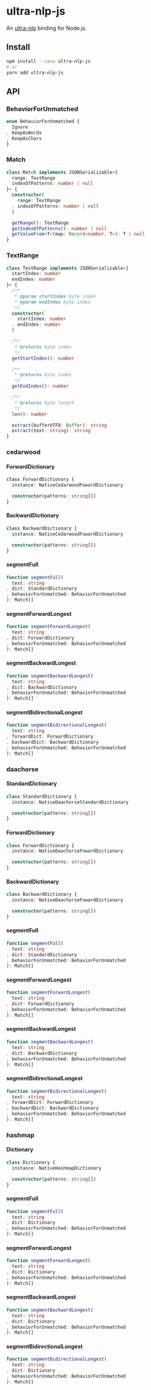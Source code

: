 # ultra-nlp-js
An [ultra-nlp] binding for Node.js.

[ultra-nlp]: https://crates.io/crates/ultra-nlp

## Install
```sh
npm install --save ultra-nlp-js
# or
yarn add ultra-nlp-js
```

## API
### BehaviorForUnmatched
```ts
enum BehaviorForUnmatched {
  Ignore
, KeepAsWords
, KeepAsChars
}
```

### Match
```ts
class Match implements JSONSerializable<{
  range: TextRange
  indexOfPatterns: number | null
}> {
  constructor(
    range: TextRange
  , indexOfPatterns: number | null
  )

  getRange(): TextRange
  getIndexOfPatterns(): number | null
  getValueFrom<T>(map: Record<number, T>): T | null
}
```

### TextRange
```ts
class TextRange implements JSONSerializable<{
  startIndex: number
  endIndex: number
}> {
  /**
   * @param startIndex byte index
   * @param endIndex byte index
   */
  constructor(
    startIndex: number
  , endIndex: number
  )

  /**
   * @returns byte index
   */
  getStartIndex(): number

  /**
   * @returns byte index
   */
  getEndIndex(): number

  /**
   * @returns byte length
   */
  len(): number

  extract(bufferUTF8: Buffer): string
  extract(text: string): string
}
```

### cedarwood
#### ForwardDictionary
```ts
class ForwardDictionary {
  instance: NativeCedarwoodFowardDictionary

  constructor(patterns: string[])
}
```

#### BackwardDictionary
```ts
class BackwardDictionary {
  instance: NativeCedarwoodFowardDictionary

  constructor(patterns: string[])
}
```

#### segmentFull
```ts
function segmentFull(
  text: string
, dict: StandardDictionary
, behaviorForUnmatched: BehaviorForUnmatched
): Match[]
```

#### segmentForwardLongest
```ts
function segmentForwardLongest(
  text: string
, dict: ForwardDictionary
, behaviorForUnmatched: BehaviorForUnmatched
): Match[]
```

#### segmentBackwardLongest
```ts
function segmentBackwardLongest(
  text: string
, dict: BackwardDictionary
, behaviorForUnmatched: BehaviorForUnmatched
): Match[]
```

#### segmentBidirectionalLongest
```ts
function segmentBidirectionalLongest(
  text: string
, forwardDict: ForwardDictionary
, backwardDict: BackwardDictionary
, behaviorForUnmatched: BehaviorForUnmatched
): Match[]
```

### daachorse
#### StandardDictionary
```ts
class StandardDictionary {
  instance: NativeDaachorseStandardDictionary

  constructor(patterns: string[])
}
```

#### ForwardDictionary
```ts
class ForwardDictionary {
  instance: NativeDaachorseFowardDictionary

  constructor(patterns: string[])
}
```

#### BackwardDictionary
```ts
class BackwardDictionary {
  instance: NativeDaachorseFowardDictionary

  constructor(patterns: string[])
}
```

#### segmentFull
```ts
function segmentFull(
  text: string
, dict: StandardDictionary
, behaviorForUnmatched: BehaviorForUnmatched
): Match[]
```

#### segmentForwardLongest
```ts
function segmentForwardLongest(
  text: string
, dict: ForwardDictionary
, behaviorForUnmatched: BehaviorForUnmatched
): Match[]
```

#### segmentBackwardLongest
```ts
function segmentBackwardLongest(
  text: string
, dict: BackwardDictionary
, behaviorForUnmatched: BehaviorForUnmatched
): Match[]
```

#### segmentBidirectionalLongest
```ts
function segmentBidirectionalLongest(
  text: string
, forwardDict: ForwardDictionary
, backwardDict: BackwardDictionary
, behaviorForUnmatched: BehaviorForUnmatched
): Match[]
```

### hashmap
#### Dictionary
```ts
class Dictionary {
  instance: NativeHashmapDictionary

  constructor(patterns: string[])
}
```

#### segmentFull
```ts
function segmentFull(
  text: string
, dict: Dictionary
, behaviorForUnmatched: BehaviorForUnmatched
): Match[]
```

#### segmentForwardLongest
```ts
function segmentForwardLongest(
  text: string
, dict: Dictionary
, behaviorForUnmatched: BehaviorForUnmatched
): Match[]
```

#### segmentBackwardLongest
```ts
function segmentBackwardLongest(
  text: string
, dict: Dictionary
, behaviorForUnmatched: BehaviorForUnmatched
): Match[]
```

#### segmentBidirectionalLongest
```ts
function segmentBidirectionalLongest(
  text: string
, dict: Dictionary
, behaviorForUnmatched: BehaviorForUnmatched
): Match[]
```
